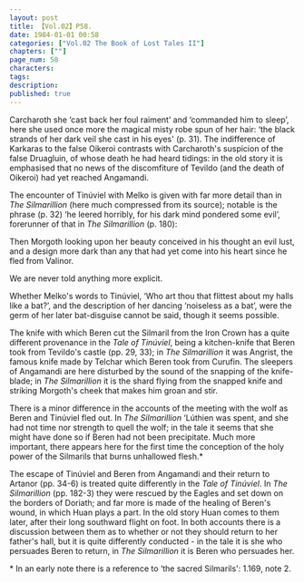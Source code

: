 ```yaml
---
layout: post
title: 【Vol.02】P58.
date: 1984-01-01 00:58
categories: ["Vol.02 The Book of Lost Tales II"]
chapters: [""]
page_num: 58
characters: 
tags: 
description: 
published: true
---
```


<p style="text-indent: 0;">
Carcharoth she ‘cast back her foul raiment’ and ‘commanded him to sleep’, here she used once more the magical misty robe spun of her hair: ‘the black strands of her dark veil she cast in his eyes' (p. 31). The indifference of Karkaras to the false Oikeroi contrasts with Carcharoth's suspicion of the false Druagluin, of whose death he had heard tidings: in the old story it is emphasised that no news of the discomfiture of Tevildo (and the death of Oikeroi) had yet reached Angamandi.
</p>

The encounter of Tinúviel with Melko is given with far more detail than in <I>The Silmarillion</I> (here much compressed from its source); notable is the phrase (p. 32) ‘he leered horribly, for his dark mind pondered some evil’, forerunner of that in <I>The Silmarillion</I> (p. 180):

Then Morgoth looking upon her beauty conceived in his thought an evil lust, and a design more dark than any that had yet come into his heart since he fled from Valinor.

We are never told anything more explicit.

Whether Melko's words to Tinúviel, ‘Who art thou that flittest about my halls like a bat?’, and the description of her dancing ‘noiseless as a bat’, were the germ of her later bat-disguise cannot be said, though it seems possible.

The knife with which Beren cut the Silmaril from the Iron Crown has a quite different provenance in the <I>Tale of Tinúviel</I>, being a kitchen-knife that Beren took from Tevildo's castle (pp. 29, 33); in <I>The Silmarillion</I> it was Angrist, the famous knife made by Telchar which Beren took from Curufin. The sleepers of Angamandi are here disturbed by the sound of the snapping of the knife-blade; in <I>The Silmarillion</I> it is the shard flying from the snapped knife and striking Morgoth's cheek that makes him groan and stir.

There is a minor difference in the accounts of the meeting with the wolf as Beren and Tinúviel fled out. In <I>The Silmarillion</I> ‘Lúthien was spent, and she had not time nor strength to quell the wolf; in the tale it seems that she might have done so if Beren had not been precipitate. Much more important, there appears here for the first time the conception of the holy power of the Silmarils that burns unhallowed flesh.\*

The escape of Tinúviel and Beren from Angamandi and their return to Artanor (pp. 34-6) is treated quite differently in the <I>Tale of Tinúviel</I>. In <I>The Silmarillion</I> (pp. 182-3) they were rescued by the Eagles and set down on the borders of Doriath; and far more is made of the healing of Beren's wound, in which Huan plays a part. In the old story Huan comes to them later, after their long southward flight on foot. In both accounts there is a discussion between them as to whether or not they should return to her father's hall, but it is quite differently conducted - in the tale it is she who persuades Beren to return, in <I>The Silmarillion</I> it is Beren who persuades her.

\* In an early note there is a reference to ‘the sacred Silmarils': 1.169, note 2.

